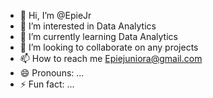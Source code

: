 - 👋 Hi, I’m @EpieJr
- 👀 I’m interested in Data Analytics 
- 🌱 I’m currently learning Data Analytics 
- 💞️ I’m looking to collaborate on any projects 
- 📫 How to reach me Epiejuniora@gmail.com 
- 😄 Pronouns: ...
- ⚡ Fun fact: ...

<!---
EpieJr/EpieJr is a ✨ special ✨ repository because its `README.md` (this file) appears on your GitHub profile.
You can click the Preview link to take a look at your changes.
--->
